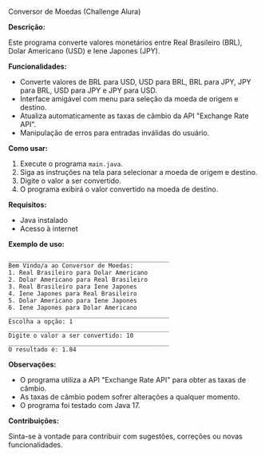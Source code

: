 Conversor de Moedas (Challenge Alura)

**Descrição:**

Este programa converte valores monetários entre Real Brasileiro (BRL), Dolar Americano (USD) e Iene Japones (JPY).

**Funcionalidades:**

* Converte valores de BRL para USD, USD para BRL, BRL para JPY, JPY para BRL, USD para JPY e JPY para USD.
* Interface amigável com menu para seleção da moeda de origem e destino.
* Atualiza automaticamente as taxas de câmbio da API "Exchange Rate API".
* Manipulação de erros para entradas inválidas do usuário.

**Como usar:**

1. Execute o programa `main.java`.
2. Siga as instruções na tela para selecionar a moeda de origem e destino.
3. Digite o valor a ser convertido.
4. O programa exibirá o valor convertido na moeda de destino.

**Requisitos:**

* Java instalado
* Acesso à internet

**Exemplo de uso:**

```
_____________________________________________
Bem Vindo/a ao Conversor de Moedas:
1. Real Brasileiro para Dolar Americano
2. Dolar Americano para Real Brasileiro
3. Real Brasileiro para Iene Japones
4. Iene Japones para Real Brasileiro
5. Dolar Americano para Iene Japones
6. Iene Japones para Dolar Americano
_____________________________________________
Escolha a opção: 1
_____________________________________________
Digite o valor a ser convertido: 10
_____________________________________________
O resultado é: 1.84
```

**Observações:**

* O programa utiliza a API "Exchange Rate API" para obter as taxas de câmbio.
* As taxas de câmbio podem sofrer alterações a qualquer momento.
* O programa foi testado com Java 17.

**Contribuições:**

Sinta-se à vontade para contribuir com sugestões, correções ou novas funcionalidades.
